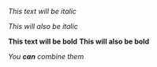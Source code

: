 *This text will be italic*

_This will also be italic_

**This text will be bold**
__This will also be bold__

_You **can** combine them_

